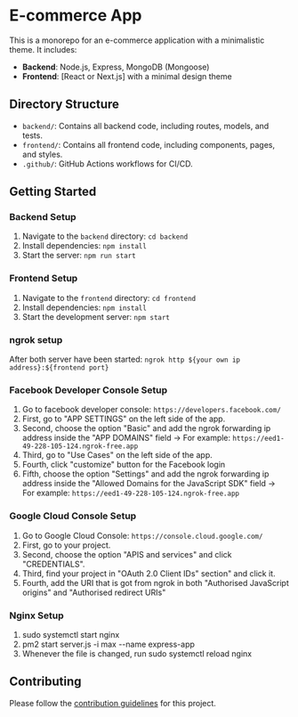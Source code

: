 # E-commerce App

This is a monorepo for an e-commerce application with a minimalistic theme. It includes:

- **Backend**: Node.js, Express, MongoDB (Mongoose)
- **Frontend**: [React or Next.js] with a minimal design theme

## Directory Structure

- `backend/`: Contains all backend code, including routes, models, and tests.
- `frontend/`: Contains all frontend code, including components, pages, and styles.
- `.github/`: GitHub Actions workflows for CI/CD.

## Getting Started

### Backend Setup

1. Navigate to the `backend` directory: `cd backend`
2. Install dependencies: `npm install`
3. Start the server: `npm run start`

### Frontend Setup

1. Navigate to the `frontend` directory: `cd frontend`
2. Install dependencies: `npm install`
3. Start the development server: `npm start`

### ngrok setup

After both server have been started: `ngrok http ${your own ip address}:${frontend port}`

### Facebook Developer Console Setup

1. Go to facebook developer console: `https://developers.facebook.com/`
2. First, go to "APP SETTINGS" on the left side of the app.
3. Second, choose the option "Basic" and add the ngrok forwarding ip address inside the "APP DOMAINS" field -> For example: `https://eed1-49-228-105-124.ngrok-free.app`
4. Third, go to "Use Cases" on the left side of the app.
5. Fourth, click "customize" button for the Facebook login
6. Fifth, choose the option "Settings" and add the ngrok forwarding ip address inside the "Allowed Domains for the JavaScript SDK" field -> For example: `https://eed1-49-228-105-124.ngrok-free.app`

### Google Cloud Console Setup

1. Go to Google Cloud Console: `https://console.cloud.google.com/`
2. First, go to your project.
3. Second, choose the option "APIS and services" and click "CREDENTIALS".
4. Third, find your project in "OAuth 2.0 Client IDs" section" and click it.
5. Fourth, add the URI that is got from ngrok in both "Authorised JavaScript origins" and "Authorised
   redirect URIs"

### Nginx Setup

1. sudo systemctl start nginx
2. pm2 start server.js -i max --name express-app
3. Whenever the file is changed, run sudo systemctl reload nginx

## Contributing

Please follow the [contribution guidelines](CONTRIBUTING.md) for this project.
